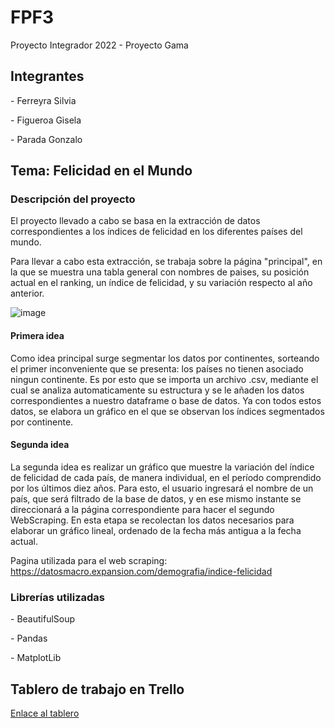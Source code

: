 <h1>FPF3</h1>

Proyecto Integrador 2022 - Proyecto Gama

<h2>Integrantes</h2>

<p>- Ferreyra Silvia</p>
<p>- Figueroa Gisela</p>
<p>- Parada Gonzalo</p>



<h2>Tema: Felicidad en el Mundo</h2>

<h3>Descripción del proyecto</h2>

El proyecto llevado a cabo se basa en la extracción de datos correspondientes a los índices de felicidad en los diferentes países del mundo.

Para llevar a cabo esta extracción, se trabaja sobre la página "principal", en la que se muestra una tabla general con nombres de paises, su posición actual en el ranking, un índice de felicidad, y su variación respecto al año anterior.

![image](https://user-images.githubusercontent.com/100076710/200549433-77f45b5b-e338-4baa-a19a-5f3dcaa27b68.png)


<h4>Primera idea</h4>

Como idea principal surge segmentar los datos por continentes, sorteando el primer inconveniente que se presenta: los países no tienen asociado ningun continente. Es por esto que se importa un archivo .csv, mediante el cual se analiza automaticamente su estructura y se le añaden los datos correspondientes a nuestro dataframe o base de datos. Ya con todos estos datos, se elabora un gráfico en el que se observan los índices segmentados por continente.

<h4>Segunda idea</h4>

La segunda idea es realizar un gráfico que muestre la variación del índice de felicidad de cada país, de manera individual, en el período comprendido por los últimos diez años. Para esto, el usuario ingresará el nombre de un país, que será filtrado de la base de datos, y en ese mismo instante se direccionará a la página correspondiente para hacer el segundo WebScraping. En esta etapa se recolectan los datos necesarios para elaborar un gráfico lineal, ordenado de la fecha más antigua a la fecha actual.


Pagina utilizada para el web scraping: https://datosmacro.expansion.com/demografia/indice-felicidad

<h3>Librerías utilizadas</h2>

<p>- BeautifulSoup</p>
<p>- Pandas</p>
<p>- MatplotLib</p>


<h2>Tablero de trabajo en Trello</h2>

<a href="https://trello.com/b/AIyzyE4v/proyecto-integrador">
Enlace al tablero
</a>
